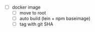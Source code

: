 * [ ] docker image
   * [ ] move to root
   * [ ] auto build (lein + npm baseimage)
   * [ ] tag with git SHA
